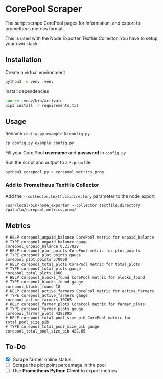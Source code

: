 # CorePool Scraper
The script scrape CorePool pages for information, and export to prometheus metrics format.

This is used with the Node Exporter Textfile Collector. You have to setup your own stack.

## Installation

Create a virtual environment
```sh
python3 -m venv .venv
```

Install dependencies
```sh
source .venv/bin/activate
pip3 install -r requirements.txt
```

## Usage
Rename `config.py.example` to `config.py`
```sh
cp config.py.example config.py
```

Fill your Core Pool **username** and **password** in `config.py`

Run the script and output to a `*.prom` file.
```sh
python3 corepool.py > corepool_metrics.prom
```

### Add to Prometheus Textfile Collector
Add the `--collector.textfile.directory` parameter to the node export

```
/usr/local/bin/node_exporter --collector.textfile.directory /path/to/corepool_metrics.prom/
```

## Metrics

```
# HELP corepool_unpaid_balance CorePool metric for unpaid_balance
# TYPE corepool_unpaid_balance gauge
corepool_unpaid_balance 0.217829
# HELP corepool_plot_points CorePool metric for plot_points
# TYPE corepool_plot_points gauge
corepool_plot_points 570000
# HELP corepool_total_plots CorePool metric for total_plots
# TYPE corepool_total_plots gauge
corepool_total_plots 1000
# HELP corepool_blocks_found CorePool metric for blocks_found
# TYPE corepool_blocks_found gauge
corepool_blocks_found 18
# HELP corepool_active_farmers CorePool metric for active_farmers
# TYPE corepool_active_farmers gauge
corepool_active_farmers 10765
# HELP corepool_farmer_plots CorePool metric for farmer_plots
# TYPE corepool_farmer_plots gauge
corepool_farmer_plots 4297895
# HELP corepool_total_pool_size_pib CorePool metric for total_pool_size_pib
# TYPE corepool_total_pool_size_pib gauge
corepool_total_pool_size_pib 422.65
```

## To-Do

- [x] Scrape farmer online status
- [ ] Scrape the plot point percentage in the pool
- [ ] Use **Prometheus Python Client** to export metrics